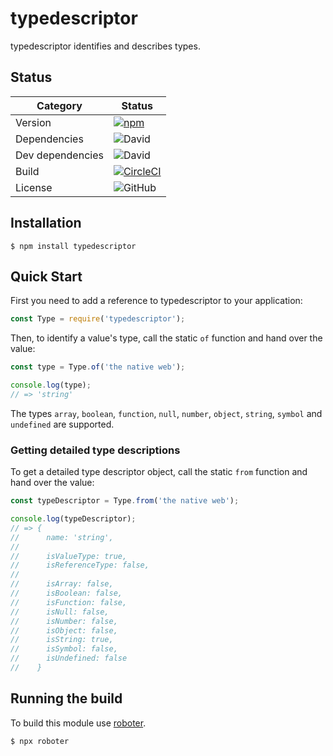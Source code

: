 # typedescriptor

typedescriptor identifies and describes types.

## Status

| Category | Status |
|-|-|
| Version | [![npm](https://img.shields.io/npm/v/typedescriptor)](https://www.npmjs.com/package/typedescriptor) |
| Dependencies | ![David](https://img.shields.io/david/thenativeweb/typedescriptor) |
| Dev dependencies | ![David](https://img.shields.io/david/dev/thenativeweb/typedescriptor) |
| Build | [![CircleCI](https://img.shields.io/circleci/build/github/thenativeweb/typedescriptor)](https://circleci.com/gh/thenativeweb/typedescriptor/tree/master) |
| License | ![GitHub](https://img.shields.io/github/license/thenativeweb/typedescriptor) |

## Installation

```shell
$ npm install typedescriptor
```

## Quick Start

First you need to add a reference to typedescriptor to your application:

```javascript
const Type = require('typedescriptor');
```

Then, to identify a value's type, call the static `of` function and hand over the value:

```javascript
const type = Type.of('the native web');

console.log(type);
// => 'string'
```

The types `array`, `boolean`, `function`, `null`, `number`, `object`, `string`, `symbol` and `undefined` are supported.

### Getting detailed type descriptions

To get a detailed type descriptor object, call the static `from` function and hand over the value:

```javascript
const typeDescriptor = Type.from('the native web');

console.log(typeDescriptor);
// => {
//      name: 'string',
//
//      isValueType: true,
//      isReferenceType: false,
//
//      isArray: false,
//      isBoolean: false,
//      isFunction: false,
//      isNull: false,
//      isNumber: false,
//      isObject: false,
//      isString: true,
//      isSymbol: false,
//      isUndefined: false
//    }
```

## Running the build

To build this module use [roboter](https://www.npmjs.com/package/roboter).

```shell
$ npx roboter
```
